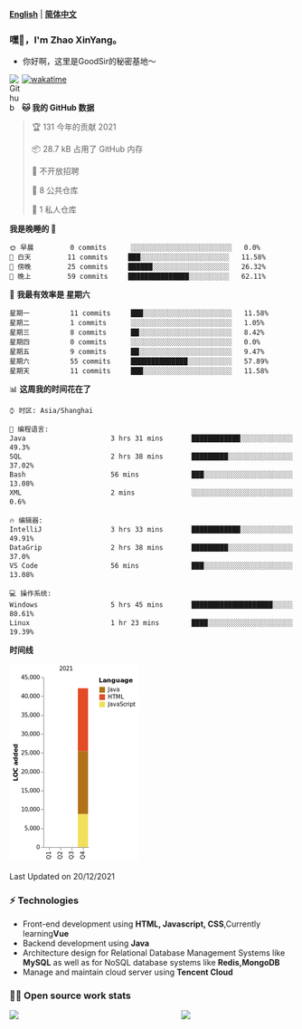 [**English**](README.md) | [**简体中文**](README.zh_CN.md)
### 嘿👋，I'm Zhao XinYang。

- 你好啊，这里是GoodSir的秘密基地～

[![wakatime](https://wakatime.com/badge/user/04e3f192-51ae-42c4-9648-523f599b5595.svg)](https://wakatime.com/@04e3f192-51ae-42c4-9648-523f599b5595)
<a href="https://github.com/1677883418">
<img align="left" alt="Github" width="22px" src="https://cdn.jsdelivr.net/npm/simple-icons@v3/icons/github.svg" />
</a>
<br/>
<br/>

<!--START_SECTION:waka-->
**🐱 我的 GitHub 数据** 

> 🏆 131 今年的贡献 2021
 > 
> 📦 28.7 kB 占用了 GitHub 内存 
 > 
> 🚫 不开放招聘
 > 
> 📜 8 公共仓库 
 > 
> 🔑 1 私人仓库 
 > 
**我是晚睡的 🦉** 

```text
🌞 早晨         0 commits      ░░░░░░░░░░░░░░░░░░░░░░░░░   0.0% 
🌆 白天         11 commits     ███░░░░░░░░░░░░░░░░░░░░░░   11.58% 
🌃 傍晚         25 commits     ██████░░░░░░░░░░░░░░░░░░░   26.32% 
🌙 晚上         59 commits     ███████████████░░░░░░░░░░   62.11%

```
📅 **我最有效率是 星期六** 

```text
星期一          11 commits     ███░░░░░░░░░░░░░░░░░░░░░░   11.58% 
星期二          1 commits      ░░░░░░░░░░░░░░░░░░░░░░░░░   1.05% 
星期三          8 commits      ██░░░░░░░░░░░░░░░░░░░░░░░   8.42% 
星期四          0 commits      ░░░░░░░░░░░░░░░░░░░░░░░░░   0.0% 
星期五          9 commits      ██░░░░░░░░░░░░░░░░░░░░░░░   9.47% 
星期六          55 commits     ██████████████░░░░░░░░░░░   57.89% 
星期天          11 commits     ███░░░░░░░░░░░░░░░░░░░░░░   11.58%

```


📊 **这周我的时间花在了** 

```text
⌚︎ 时区: Asia/Shanghai

💬 编程语言: 
Java                     3 hrs 31 mins       ████████████░░░░░░░░░░░░░   49.3% 
SQL                      2 hrs 38 mins       █████████░░░░░░░░░░░░░░░░   37.02% 
Bash                     56 mins             ███░░░░░░░░░░░░░░░░░░░░░░   13.08% 
XML                      2 mins              ░░░░░░░░░░░░░░░░░░░░░░░░░   0.6%

🔥 编辑器: 
IntelliJ                 3 hrs 33 mins       ████████████░░░░░░░░░░░░░   49.91% 
DataGrip                 2 hrs 38 mins       █████████░░░░░░░░░░░░░░░░   37.0% 
VS Code                  56 mins             ███░░░░░░░░░░░░░░░░░░░░░░   13.08%

💻 操作系统: 
Windows                  5 hrs 45 mins       ████████████████████░░░░░   80.61% 
Linux                    1 hr 23 mins        ████░░░░░░░░░░░░░░░░░░░░░   19.39%

```

**时间线**

![Chart not found](https://raw.githubusercontent.com/1677883418/1677883418/master/charts/bar_graph.png) 


 Last Updated on 20/12/2021
<!--END_SECTION:waka-->


### ⚡ Technologies
- Front-end development using **HTML, Javascript, CSS**,Currently learning**Vue**
- Backend development using **Java**
- Architecture design for Relational Database Management Systems like **MySQL** as well as for NoSQL database systems like **Redis,MongoDB**
- Manage and maintain cloud server using **Tencent Cloud**

### 👨‍💻 Open source work stats

<img align="left" src="https://github-readme-stats.vercel.app/api?username=1677883418&theme=tokyonight&show_icons=true" />
<img align='right' src='https://octodex.github.com/images/daftpunktocat-thomas.gif' width='200"'>